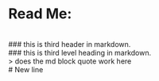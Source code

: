 # Read Me:
<br>
### this is third header in markdown. <br>
### this is third level heading in markdown. <br>
> does the md block quote work here <br>
# New line 